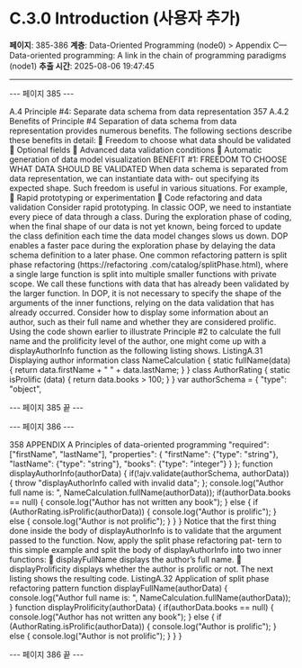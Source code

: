 # C.3.0 Introduction (사용자 추가)

**페이지**: 385-386
**계층**: Data-Oriented Programming (node0) > Appendix C—Data-oriented programming: A link in the chain of programming paradigms (node1)
**추출 시간**: 2025-08-06 19:47:45

---


--- 페이지 385 ---

A.4 Principle #4: Separate data schema from data representation 357
A.4.2 Benefits of Principle #4
Separation of data schema from data representation provides numerous benefits. The
following sections describe these benefits in detail:
 Freedom to choose what data should be validated
 Optional fields
 Advanced data validation conditions
 Automatic generation of data model visualization
BENEFIT #1: FREEDOM TO CHOOSE WHAT DATA SHOULD BE VALIDATED
When data schema is separated from data representation, we can instantiate data with-
out specifying its expected shape. Such freedom is useful in various situations. For
example,
 Rapid prototyping or experimentation
 Code refactoring and data validation
Consider rapid prototyping. In classic OOP, we need to instantiate every piece of data
through a class. During the exploration phase of coding, when the final shape of our
data is not yet known, being forced to update the class definition each time the data
model changes slows us down. DOP enables a faster pace during the exploration
phase by delaying the data schema definition to a later phase.
One common refactoring pattern is split phase refactoring (https://refactoring
.com/catalog/splitPhase.html), where a single large function is split into multiple
smaller functions with private scope. We call these functions with data that has already
been validated by the larger function. In DOP, it is not necessary to specify the shape
of the arguments of the inner functions, relying on the data validation that has
already occurred.
Consider how to display some information about an author, such as their full name
and whether they are considered prolific. Using the code shown earlier to illustrate
Principle #2 to calculate the full name and the prolificity level of the author, one
might come up with a displayAuthorInfo function as the following listing shows.
ListingA.31 Displaying author information
class NameCalculation {
static fullName(data) {
return data.firstName + " " + data.lastName;
}
}
class AuthorRating {
static isProlific (data) {
return data.books > 100;
}
}
var authorSchema = {
"type": "object",

--- 페이지 385 끝 ---


--- 페이지 386 ---

358 APPENDIX A Principles of data-oriented programming
"required": ["firstName", "lastName"],
"properties": {
"firstName": {"type": "string"},
"lastName": {"type": "string"},
"books": {"type": "integer"}
}
};
function displayAuthorInfo(authorData) {
if(!ajv.validate(authorSchema, authorData)) {
throw "displayAuthorInfo called with invalid data";
};
console.log("Author full name is: ",
NameCalculation.fullName(authorData));
if(authorData.books == null) {
console.log("Author has not written any book");
} else {
if (AuthorRating.isProlific(authorData)) {
console.log("Author is prolific");
} else {
console.log("Author is not prolific");
}
}
}
Notice that the first thing done inside the body of displayAuthorInfo is to validate
that the argument passed to the function. Now, apply the split phase refactoring pat-
tern to this simple example and split the body of displayAuthorInfo into two inner
functions:
 displayFullName displays the author’s full name.
 displayProlificity displays whether the author is prolific or not.
The next listing shows the resulting code.
ListingA.32 Application of split phase refactoring pattern
function displayFullName(authorData) {
console.log("Author full name is: ",
NameCalculation.fullName(authorData));
}
function displayProlificity(authorData) {
if(authorData.books == null) {
console.log("Author has not written any book");
} else {
if (AuthorRating.isProlific(authorData)) {
console.log("Author is prolific");
} else {
console.log("Author is not prolific");
}
}
}

--- 페이지 386 끝 ---
